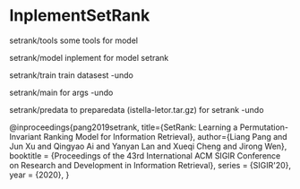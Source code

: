 # InplementSetRank

setrank/tools some tools for model

setrank/model inplement for model setrank

setrank/train train datasest -undo

setrank/main for args -undo

setrank/predata to preparedata (istella-letor.tar.gz) for setrank -undo


@inproceedings{pang2019setrank,
    title={SetRank: Learning a Permutation-Invariant Ranking Model for Information Retrieval},
    author={Liang Pang and Jun Xu and Qingyao Ai and Yanyan Lan and Xueqi Cheng and Jirong Wen},
    booktitle = {Proceedings of the 43rd International ACM SIGIR Conference on Research and Development in Information Retrieval},
    series = {SIGIR'20},
    year = {2020},
}
